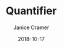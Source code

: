 ---
title: "Quantifier"
description: "Dashboard of browsing activity"
date: "2018-10-17"
author: "Janice Cramer"
contact: "jcramer@mozilla.com"
---